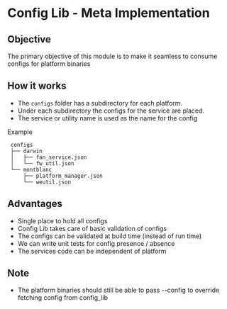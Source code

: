 # Config Lib - Meta Implementation

## Objective
The primary objective of this module is to make it seamless to consume configs for platform binaries

## How it works
* The `configs` folder has a subdirectory for each platform.
* Under each subdirectory the configs for the service are placed.
* The service or utility name is used as the name for the config

Example
```
 configs
 ├── darwin
 │   ├── fan_service.json
 │   └── fw_util.json
 └── montblanc
     ├── platform_manager.json
     └── weutil.json
```

## Advantages
* Single place to hold all configs
* Config Lib takes care of basic validation of configs
* The configs can be validated at build time (instead of run time)
* We can write unit tests for config presence / absence
* The services code can be independent of platform

## Note
* The platform binaries should still be able to pass --config to
override fetching config from config_lib
